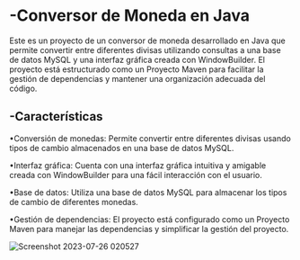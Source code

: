 # -Conversor de Moneda en Java


Este es un proyecto de un conversor de moneda desarrollado en Java que permite convertir entre diferentes divisas utilizando consultas a una base de datos MySQL y una interfaz gráfica creada con WindowBuilder. El proyecto está estructurado como un Proyecto Maven para facilitar la gestión de dependencias y mantener una organización adecuada del código.

## -Características

•Conversión de monedas: Permite convertir entre diferentes divisas usando tipos de cambio almacenados en una base de datos MySQL.

•Interfaz gráfica: Cuenta con una interfaz gráfica intuitiva y amigable creada con WindowBuilder para una fácil interacción con el usuario.

•Base de datos: Utiliza una base de datos MySQL para almacenar los tipos de cambio de diferentes monedas.

•Gestión de dependencias: El proyecto está configurado como un Proyecto Maven para manejar las dependencias y simplificar la gestión del proyecto.

![Screenshot 2023-07-26 020527](https://github.com/benjataide1/Java-Convert-currency/assets/105946031/91891e7e-b595-4dfc-a595-4ce19a6eec02)
